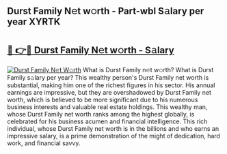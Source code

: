 ## Durst Family N𝚎t w𝚘rth - Part-wbI S𝚊lary per year XYRTK

# <h2><a href="http://gc574y.nevu.top/?p=Durst+Family">🔗 👉🔴 Durst Family N𝚎t w𝚘rth - S𝚊lary</a></h2>

[![Durst Family N𝚎t W𝚘rth](https://i.imgur.com/Oavwk0R.jpeg)](http://gc574y.nevu.top/?p=Durst+Family)
What is Durst Family n𝚎t w𝚘rth? What is Durst Family s𝚊lary per year?
This wealthy person's Durst Family net worth is substantial, making him one of the richest figures in his sector. His annual earnings are impressive, but they are overshadowed by Durst Family net worth, which is believed to be more significant due to his numerous business interests and valuable real estate holdings. This wealthy man, whose Durst Family net worth ranks among the highest globally, is celebrated for his business acumen and financial intelligence. This rich individual, whose Durst Family net worth is in the billions and who earns an impressive salary, is a prime demonstration of the might of dedication, hard work, and financial savvy.
